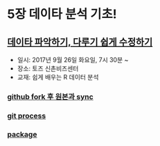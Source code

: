 5장 데이타 분석 기초!
================

[데이타 파악하기, 다루기 쉽게 수정하기](chapter05.md)
-----------------------------------------------------

-   일시: 2017년 9월 26일 화요일, 7시 30분 ~
-   장소: 토즈 신촌비즈센터
-   교재: 쉽게 배우는 R 데이터 분석

### [github fork 후 원본과 sync](forksync.md)

### [git process](process.md)

### [package](package.md)
